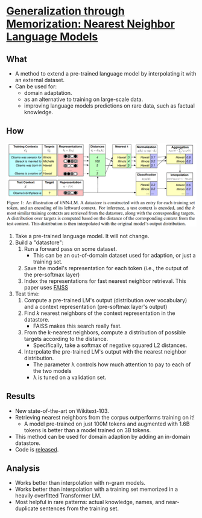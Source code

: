 # [Generalization through Memorization: Nearest Neighbor Language Models](https://arxiv.org/pdf/1911.00172.pdf)

## What

* A method to extend a pre-trained language model by interpolating it with an external dataset.
* Can be used for:
  * domain adaptation.
  * as an alternative to training on large-scale data.
  * improving language models predictions on rare data, such as factual knowledge.



## How

![image-20200221130137191](_img/image-20200221130137191.png)

1. Take a pre-trained language model. It will not change.
2. Build a "datastore":
   1. Run a forward pass on some dataset.
      - This can be an out-of-domain dataset used for adaption, or just a training set.
   2. Save the model's representation for each token (i.e., the output of the pre-softmax layer)
   3. Index the representations for fast nearest neighbor retrieval. This paper uses [FAISS](https://github.com/facebookresearch/faiss)
3. Test time:
   1. Compute a pre-trained LM's output (distribution over vocabulary) and a context representation (pre-softmax layer's output)
   2. Find *k* nearest neighbors of the context representation in the datastore.
      - FAISS makes this search really fast.
   3. From the k-nearest neighbors, compute a distribution of possible targets according to the distance.
      - Specifically, take a softmax of negative squared L2 distances.
   4. Interpolate the pre-trained LM's output with the nearest neighbor distribution.
      - The parameter λ controls how much attention to pay to each of the two models
      - λ is tuned on a validation set.



## Results

* New state-of-the-art on Wikitext-103.
* Retrieving nearest neighbors from the corpus outperforms training on it!
  * A model pre-trained on just 100M tokens and augmented with 1.6B tokens is better than a model trained on 3B tokens.
* This method can be used for domain adaption by adding an in-domain datastore.
* Code is [released](https://github.com/urvashik/knnlm).



## Analysis

* Works better than interpolation with n-gram models.
* Works better than interpolation with a training set memorized in a heavily overfitted Transformer LM.
* Most helpful in rare patterns: actual knowledge, names, and near-duplicate sentences from the training set.

